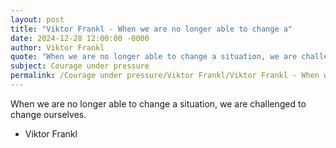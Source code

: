 ```yaml
---
layout: post
title: "Viktor Frankl - When we are no longer able to change a"
date: 2024-12-28 12:00:00 -0000
author: Viktor Frankl
quote: "When we are no longer able to change a situation, we are challenged to change ourselves."
subject: Courage under pressure
permalink: /Courage under pressure/Viktor Frankl/Viktor Frankl - When we are no longer able to change a
---
```


When we are no longer able to change a situation, we are challenged to change ourselves.

- Viktor Frankl
